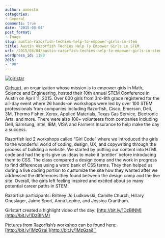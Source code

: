 ```yaml
---
author: aonesto
categories:
- General
comments: true
date: '2015-08-04'
post_format:
- Image
slug: austin-razorfish-techies-help-to-empower-girls-in-stem
title: Austin Razorfish Techies Help To Empower Girls in STEM
url: /2015/08/04/austin-razorfish-techies-help-to-empower-girls-in-stem/index.html
wordpress_id: 1180
2015:
- "08"
---
```




[![girlstar](/uploads/2015/07/girlstar.jpeg)](/uploads/2015/07/girlstar.jpeg)

[Girlstart](http://www.girlstart.org/), an organization whose mission is to empower girls in Math, Science and Engineering, hosted their 10th annual STEM Conference in Austin on April 11, 2015. Over 600 girls from 3rd-8th grade registered for the all-day event where 26 hands-on workshops were led by over 100 STEM professionals from companies including Razorfish, Cisco, Emerson, Dell, 3M, Thermo Fisher, Xerox, Applied Materials, Texas Gas Service, Electronic Arts, and more. There were also 100+ volunteers from companies including Dell, Samsung, Intel, IBM, VISA and Farmers Insurance to help make the day a success.

Razorfish led 2 workshops called “Girl Code” where we introduced the girls to the wonderful world of coding, design, UX, and copywriting through the process of building a website. We started by putting our content into HTML code and had the girls give us ideas to make it ‘prettier’ before introducing them to CSS. The class compared a design comp and the work in progress to find differences using a word bank of CSS terms. They then helped us during a live coding portion to customize the site how they wanted after we addressed the differences they found between the design comp and the live site. Overall, the girls left feeling inspired and excited about so many potential career paths in STEM.

Razorfish participants: Britney Jo Ludkowski, Camille Church, Hillary Oneslager, Jaime Sporl, Anna Lepine, and Jessica Grantham.

Girlstart created a highlight video of the day: [http://bit.ly/1DzBINM](http://bit.ly/1DzBINM)

Pictures from Razorfish’s workshop can be found here: [http://bit.ly/1MzGzai ](http://bit.ly/1MzGzai)``
